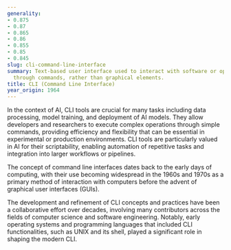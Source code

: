```yaml
---
generality:
- 0.875
- 0.87
- 0.865
- 0.86
- 0.855
- 0.85
- 0.845
slug: cli-command-line-interface
summary: Text-based user interface used to interact with software or operating systems
  through commands, rather than graphical elements.
title: CLI (Command Line Interface)
year_origin: 1964
---
```


In the context of AI, CLI tools are crucial for many tasks including data processing, model training, and deployment of AI models. They allow developers and researchers to execute complex operations through simple commands, providing efficiency and flexibility that can be essential in experimental or production environments. CLI tools are particularly valued in AI for their scriptability, enabling automation of repetitive tasks and integration into larger workflows or pipelines.

The concept of command line interfaces dates back to the early days of computing, with their use becoming widespread in the 1960s and 1970s as a primary method of interaction with computers before the advent of graphical user interfaces (GUIs).

The development and refinement of CLI concepts and practices have been a collaborative effort over decades, involving many contributors across the fields of computer science and software engineering. Notably, early operating systems and programming languages that included CLI functionalities, such as UNIX and its shell, played a significant role in shaping the modern CLI.